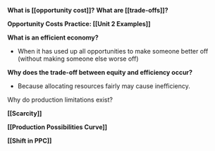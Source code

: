 **What is [[opportunity cost]]?**
**What are [[trade-offs]]?**

**Opportunity Costs Practice: [[Unit 2 Examples]]**

**What is an efficient economy?**
- When it has used up all opportunities to make someone better off (without making someone else worse off)

**Why does the trade-off between equity and efficiency occur?**
- Because allocating resources fairly may cause inefficiency.

Why do production limitations exist?

**[[Scarcity]]**

**[[Production Possibilities Curve]]**

**[[Shift in PPC]]**